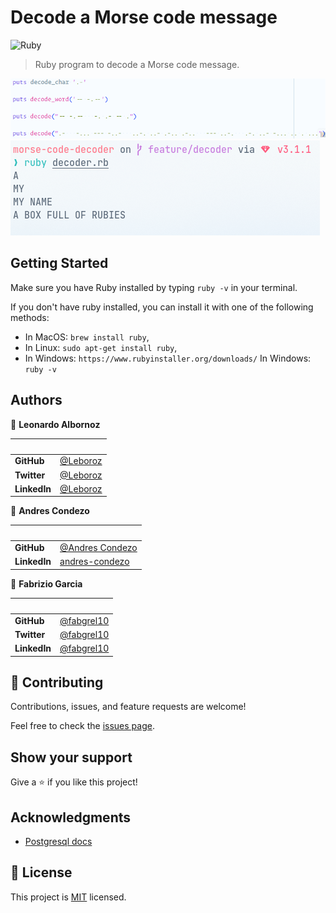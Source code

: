 # Decode a Morse code message

![Ruby](https://img.shields.io/badge/ruby-%23CC342D.svg?style=for-the-badge&logo=ruby&logoColor=white)

> Ruby program to decode a Morse code message.

![screenshot](./app_screenshot1.png)
![screenshot](./app_screenshot2.png)

## Getting Started

Make sure you have Ruby installed by typing `ruby -v` in your terminal.

If you don't have ruby installed, you can install it with one of the following methods:

- In MacOS: `brew install ruby`,
- In Linux: `sudo apt-get install ruby`,
- In Windows: `https://www.rubyinstaller.org/downloads/`
In Windows: `ruby -v`

## Authors

👤 **Leonardo Albornoz**

| &nbsp;       | &nbsp;                                               |
| ------------ | ---------------------------------------------------- |
| **GitHub**   | [@Leboroz](https://github.com/Leboroz)           |
| **Twitter**  | [@Leboroz](https://twitter.com/leboroz)          |
| **LinkedIn** | [@Leboroz](https://www.linkedin.com/in/leboroz/) |

👤 **Andres Condezo**

| &nbsp;       | &nbsp;                                               |
| ------------ | ---------------------------------------------------- |
| **GitHub**   | [@Andres Condezo](https://github.com/andres-condezo)
| **LinkedIn** | [andres-condezo](https://www.linkedin.com/in/andres-condezo/) |


👤 **Fabrizio Garcia**

| &nbsp;       | &nbsp;                                               |
| ------------ | ---------------------------------------------------- |
| **GitHub**   | [@fabgrel10](https://github.com/fabgrel10)           |
| **Twitter**  | [@fabgrel10](https://twitter.com/fabgrel10)          |
| **LinkedIn** | [@fabgrel10](https://www.linkedin.com/in/fabgrel10/) |

## 🤝 Contributing

Contributions, issues, and feature requests are welcome!

Feel free to check the [issues page](../../issues/).

## Show your support

Give a ⭐️ if you like this project!

## Acknowledgments

- [Postgresql docs](https://www.postgresql.org/docs/)

## 📝 License

This project is [MIT](./MIT.md) licensed.
